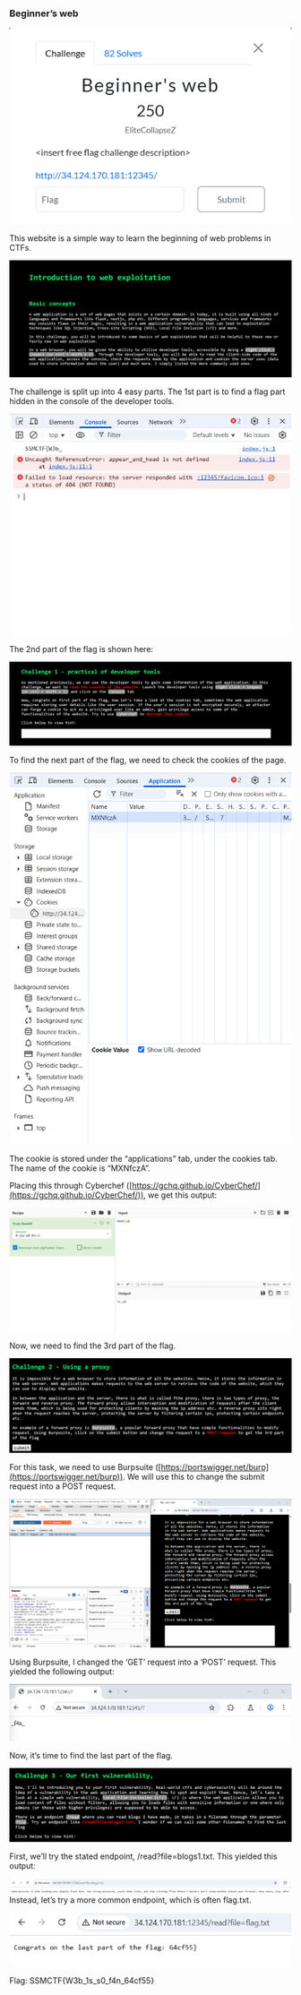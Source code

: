 ### Beginner’s web



![alt_text](images/image5.png "image_tooltip")


This website is a simple way to learn the beginning of web problems in CTFs. 


![alt_text](images/image14.png "image_tooltip")


The challenge is split up into 4 easy parts. The 1st part is to find a flag part hidden in the console of the developer tools.



![alt_text](images/image3.png "image_tooltip")


The 2nd part of the flag is shown here:



![alt_text](images/image17.png "image_tooltip")


To find the next part of the flag, we need to check the cookies of the page.




![alt_text](images/image18.png "image_tooltip")


The cookie is stored under the “applications” tab, under the cookies tab. The name of the cookie is “MXNfczA”.

Placing this through Cyberchef ([https://gchq.github.io/CyberChef/](https://gchq.github.io/CyberChef/)), we get this output: 



![alt_text](images/image6.png "image_tooltip")


Now, we need to find the 3rd part of the flag.


![alt_text](images/image4.png "image_tooltip")


For this task, we need to use Burpsuite ([https://portswigger.net/burp](https://portswigger.net/burp)). We will use this to change the submit request into a POST request. 


![alt_text](images/image12.png "image_tooltip")


Using Burpsuite, I changed the ‘GET’ request into a ‘POST’ request. This yielded the following output: 



![alt_text](images/image2.png "image_tooltip")


Now, it’s time to find the last part of the flag. 



![alt_text](images/image16.png "image_tooltip")


First, we’ll try the stated endpoint, /read?file=blogs1.txt. This yielded this output:



![alt_text](images/image9.png "image_tooltip")
 Instead, let’s try a more common endpoint, which is often flag.txt. 




![alt_text](images/image11.png "image_tooltip")


Flag: SSMCTF{W3b_1s_s0_f4n_64cf55}